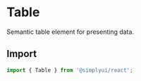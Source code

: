 # Table

Semantic table element for presenting data.

## Import

```jsx
import { Table } from '@simplyui/react';
```
